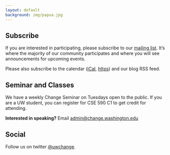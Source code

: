```yaml
---
layout: default
background: img/papua.jpg
---
```


<h2>Subscribe</h2>

If you are interested in participating, please subscribe to our <a
href="https://changemm.cs.washington.edu/mailman/listinfo/change">
mailing list</a>.  It’s where the majority of our community
participates and where you will see announcements for upcoming events.

Please also subscribe to the calendar (<a href="https://calendar.google.com/calendar/ical/uwchange%40gmail.com/public/basic.ics">iCal</a>,
<a href="https://calendar.google.com/calendar/embed?src=uwchange%40gmail.com&amp;ctz=America%2FLos_Angeles">https</a>)
and our blog RSS feed.

<h2>Seminar and Classes</h2>

We have a weekly Change Seminar on Tuesdays open to the public. If you
are a UW student, you can register for CSE 590 C1 to get credit for
attending.

<b>Interested in speaking?</b>
Email <a href="mailto:admin@change.washington.edu">admin@change.washington.edu</a>

<h2>Social</h2>
Follow us on twitter <a href="https://twitter.com/uwchange">@uwchange</a>.

<!--
<h2>Share the Change Community</h2>

Part of what makes Change special is how quickly we’ve grown via word
of mouth. If you know others who would be interested in what we do,
please point them to this website. If it helps, download and use our
logo.
-->


